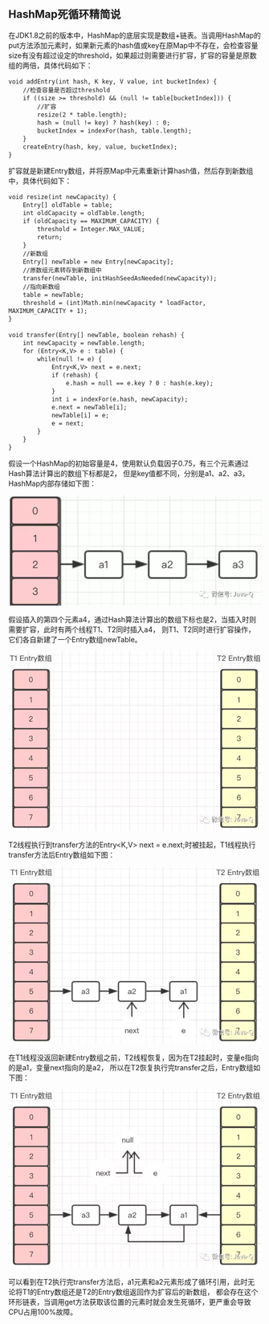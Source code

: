 ## HashMap死循环精简说
在JDK1.8之前的版本中，HashMap的底层实现是数组+链表。当调用HashMap的put方法添加元素时，如果新元素的hash值或key在原Map中不存在，会检查容量size有没有超过设定的threshold，如果超过则需要进行扩容，扩容的容量是原数组的两倍，具体代码如下：
```
void addEntry(int hash, K key, V value, int bucketIndex) {
    //检查容量是否超过threshold
    if ((size >= threshold) && (null != table[bucketIndex])) {
        //扩容
        resize(2 * table.length);
        hash = (null != key) ? hash(key) : 0;
        bucketIndex = indexFor(hash, table.length);
    }
    createEntry(hash, key, value, bucketIndex);
} 
```

扩容就是新建Entry数组，并将原Map中元素重新计算hash值，然后存到新数组中，具体代码如下：
```
void resize(int newCapacity) {
    Entry[] oldTable = table;
    int oldCapacity = oldTable.length;
    if (oldCapacity == MAXIMUM_CAPACITY) {
        threshold = Integer.MAX_VALUE;
        return;
    }
    //新数组
    Entry[] newTable = new Entry[newCapacity];
    //原数组元素转存到新数组中
    transfer(newTable, initHashSeedAsNeeded(newCapacity));
    //指向新数组
    table = newTable;
    threshold = (int)Math.min(newCapacity * loadFactor, MAXIMUM_CAPACITY + 1);
}

void transfer(Entry[] newTable, boolean rehash) {
    int newCapacity = newTable.length;
    for (Entry<K,V> e : table) {
        while(null != e) {
            Entry<K,V> next = e.next;
            if (rehash) {
                e.hash = null == e.key ? 0 : hash(e.key);
            }
            int i = indexFor(e.hash, newCapacity);
            e.next = newTable[i];
            newTable[i] = e;
            e = next;
        }
    }
} 
```

假设一个HashMap的初始容量是4，使用默认负载因子0.75，有三个元素通过Hash算法计算出的数组下标都是2，
但是key值都不同，分别是a1、a2、a3，HashMap内部存储如下图：

![Map Bucket1](src/main/resources/static/image/bucket-1.png)

假设插入的第四个元素a4，通过Hash算法计算出的数组下标也是2，当插入时则需要扩容，此时有两个线程T1、T2同时插入a4，
则T1、T2同时进行扩容操作，它们各自新建了一个Entry数组newTable。

![Map Bucket2](src/main/resources/static/image/bucket-2.png)

T2线程执行到transfer方法的Entry<K,V> next = e.next;时被挂起，T1线程执行transfer方法后Entry数组如下图：

![Map Bucket3](src/main/resources/static/image/bucket-3.png)

在T1线程没返回新建Entry数组之前，T2线程恢复，因为在T2挂起时，变量e指向的是a1，变量next指向的是a2，
所以在T2恢复执行完transfer之后，Entry数组如下图：

![Map Bucket](src/main/resources/static/image/bucket-4.png)

可以看到在T2执行完transfer方法后，a1元素和a2元素形成了循环引用，此时无论将T1的Entry数组还是T2的Entry数组返回作为扩容后的新数组，
都会存在这个环形链表，当调用get方法获取该位置的元素时就会发生死循环，更严重会导致CPU占用100%故障。